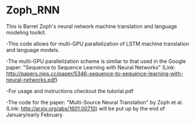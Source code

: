 # Zoph_RNN
This is Barret Zoph's neural network machine translation and language modeling toolkit.

-This code allows for multi-GPU parallelization of LSTM machine translation and language models. 

-The multi-GPU parallelization scheme is similar to that used in the Google paper: "Sequence to Sequence Learning with Neural Networks" (Link: http://papers.nips.cc/paper/5346-sequence-to-sequence-learning-with-neural-networks.pdf)


-For usage and instructions checkout the tutorial.pdf

-The code for the paper: "Multi-Source Neural Translation" by Zoph et al. (Link: http://arxiv.org/abs/1601.00710) will be put up by the end of January/early February
